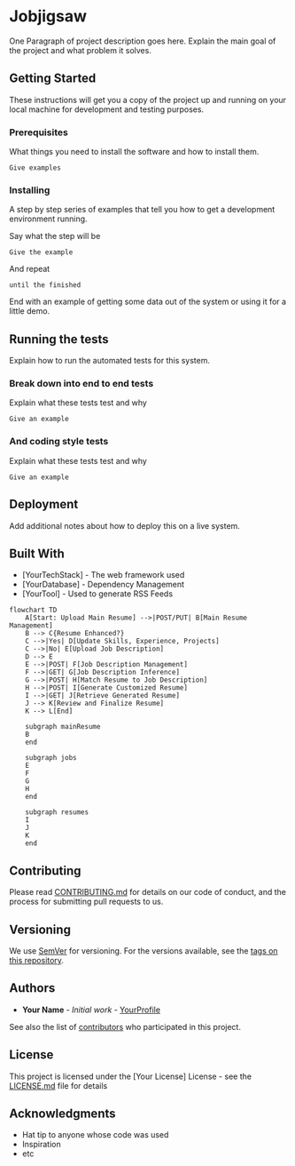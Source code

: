 # Jobjigsaw

One Paragraph of project description goes here. Explain the main goal of the project and what problem it solves.

## Getting Started

These instructions will get you a copy of the project up and running on your local machine for development and testing purposes.

### Prerequisites

What things you need to install the software and how to install them.

```
Give examples
```

### Installing

A step by step series of examples that tell you how to get a development environment running.

Say what the step will be

```
Give the example
```

And repeat

```
until the finished
```

End with an example of getting some data out of the system or using it for a little demo.

## Running the tests

Explain how to run the automated tests for this system.

### Break down into end to end tests

Explain what these tests test and why

```
Give an example
```

### And coding style tests

Explain what these tests test and why

```
Give an example
```

## Deployment

Add additional notes about how to deploy this on a live system.

## Built With

* [YourTechStack] - The web framework used
* [YourDatabase] - Dependency Management
* [YourTool] - Used to generate RSS Feeds

```mermaidjs
flowchart TD
    A[Start: Upload Main Resume] -->|POST/PUT| B[Main Resume Management]
    B --> C{Resume Enhanced?}
    C -->|Yes| D[Update Skills, Experience, Projects]
    C -->|No| E[Upload Job Description]
    D --> E
    E -->|POST| F[Job Description Management]
    F -->|GET| G[Job Description Inference]
    G -->|POST| H[Match Resume to Job Description]
    H -->|POST| I[Generate Customized Resume]
    I -->|GET| J[Retrieve Generated Resume]
    J --> K[Review and Finalize Resume]
    K --> L[End]

    subgraph mainResume
    B
    end

    subgraph jobs
    E
    F
    G
    H
    end

    subgraph resumes
    I
    J
    K
    end

```

## Contributing

Please read [CONTRIBUTING.md](http://example.com/) for details on our code of conduct, and the process for submitting pull requests to us.

## Versioning

We use [SemVer](http://semver.org/) for versioning. For the versions available, see the [tags on this repository](http://example.com/).

## Authors

* **Your Name** - *Initial work* - [YourProfile](http://example.com/)

See also the list of [contributors](http://example.com/) who participated in this project.

## License

This project is licensed under the [Your License] License - see the [LICENSE.md](LICENSE.md) file for details

## Acknowledgments

* Hat tip to anyone whose code was used
* Inspiration
* etc
